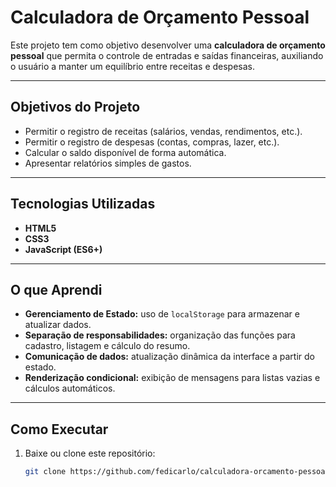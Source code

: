 # Calculadora de Orçamento Pessoal

Este projeto tem como objetivo desenvolver uma **calculadora de orçamento pessoal** que permita o controle de entradas e saídas financeiras, auxiliando o usuário a manter um equilíbrio entre receitas e despesas.

---

## Objetivos do Projeto
- Permitir o registro de receitas (salários, vendas, rendimentos, etc.).
- Permitir o registro de despesas (contas, compras, lazer, etc.).
- Calcular o saldo disponível de forma automática.
- Apresentar relatórios simples de gastos.

---

## Tecnologias Utilizadas
- **HTML5**
- **CSS3**
- **JavaScript (ES6+)**

---

## O que Aprendi
- **Gerenciamento de Estado:** uso de `localStorage` para armazenar e atualizar dados.
- **Separação de responsabilidades:** organização das funções para cadastro, listagem e cálculo do resumo.
- **Comunicação de dados:** atualização dinâmica da interface a partir do estado.
- **Renderização condicional:** exibição de mensagens para listas vazias e cálculos automáticos.

---

## Como Executar
1. Baixe ou clone este repositório:
   ```bash
   git clone https://github.com/fedicarlo/calculadora-orcamento-pessoal.git
